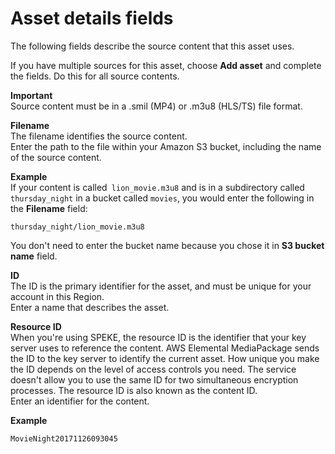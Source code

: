 # Asset details fields<a name="asset-create-details"></a>

The following fields describe the source content that this asset uses\.

If you have multiple sources for this asset, choose **Add asset** and complete the fields\. Do this for all source contents\.

**Important**  
Source content must be in a \.smil \(MP4\) or \.m3u8 \(HLS/TS\) file format\.

****Filename****  
The filename identifies the source content\.   
Enter the path to the file within your Amazon S3 bucket, including the name of the source content\.  

**Example**  
If your content is called` lion_movie.m3u8` and is in a subdirectory called `thursday_night` in a bucket called `movies`, you would enter the following in the **Filename** field:  

```
thursday_night/lion_movie.m3u8
```
You don't need to enter the bucket name because you chose it in **S3 bucket name** field\.

****ID****  
The ID is the primary identifier for the asset, and must be unique for your account in this Region\.  
Enter a name that describes the asset\.

****Resource ID****  
When you're using SPEKE, the resource ID is the identifier that your key server uses to reference the content\. AWS Elemental MediaPackage sends the ID to the key server to identify the current asset\. How unique you make the ID depends on the level of access controls you need\. The service doesn't allow you to use the same ID for two simultaneous encryption processes\. The resource ID is also known as the content ID\.  
Enter an identifier for the content\.  

**Example**  

```
MovieNight20171126093045
```